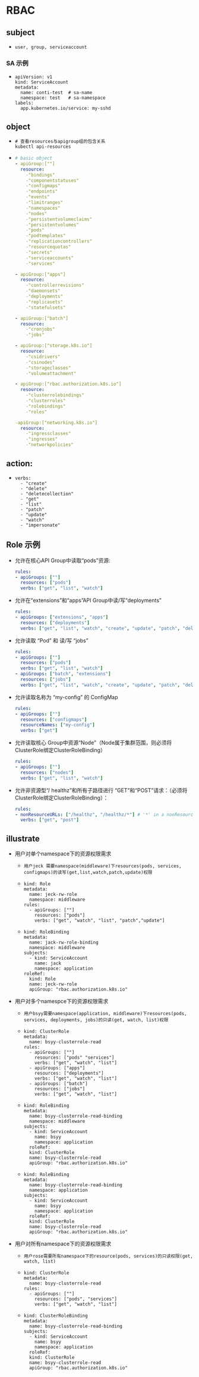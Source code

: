 # RBAC 

## subject
* ```text
  user, group, serviceaccount 
  ```
### SA 示例
* ```shell
  apiVersion: v1
  kind: ServiceAccount
  metadata:
    name: conti-test  # sa-name
    namespace: test   # sa-namespace
  labels:
    app.kubernetes.io/service: my-sshd
  ```
## object
* ```shell
  # 查看resources与apigroup组的包含关系
  kubectl api-resources 
  ```
* ```yaml
  # basic object
  - apiGroup:[""]
    resource:
      -"bindings"
      -"componentstatuses"
      -"configmaps"
      -"endpoints"
      -"events"
      -"limitranges"
      -"namespaces"
      -"nodes"
      -"persistentvolumeclaims"
      -"persistentvolumes"
      -"pods"
      -"podtemplates"
      -"replicationcontrollers"
      -"resourcequotas"
      -"secrets"
      -"serviceaccounts"
      -"services"
  
  - apiGroup:["apps"]
    resource:
      -"controllerrevisions"
      -"daemonsets"
      -"deployments"
      -"replicasets"
      -"statefulsets"
  
  - apiGroup:["batch"]
    resource:
      -"cronjobs"
      -"jobs"
  
  - apiGroup:["storage.k8s.io"]
    resource:
      -"csidrivers"
      -"csinodes"
      -"storageclasses"
      -"volumeattachment"
  
  - apiGroup:["rbac.authorization.k8s.io"]
    resource:
      -"clusterrolebindings"
      -"clusterroles"
      -"rolebindings"
      -"roles"
  
  -apiGroup:["networking.k8s.io"]
    resource:
      -"ingressclasses"
      -"ingresses"
      -"networkpolicies"           
  ```

## action: 
* ```text
  verbs:
    - "create"
    - "delete"
    - "deletecollection"
    - "get"
    - "list"
    - "patch"
    - "update"
    - "watch"
    - "impersonate"
  ```

## Role 示例

* 允许在核心API Group中读取“pods”资源:
  ```yaml
  rules:
  - apiGroups: [""]
    resources: ["pods"]
    verbs: ["get", "list", "watch"]
  ```
* 允许在“extensions”和“apps”API Group中读/写“deployments”
  ```yaml
  rules:
  - apiGroups: ["extensions", "apps"]
    resources: ["deployments"]
    verbs: ["get", "list", "watch", "create", "update", "patch", "delete"]
* 允许读取 “Pod” 和 读/写 “jobs”
  ```yaml
  rules:
  - apiGroups: [""]
    resources: ["pods"]
    verbs: ["get", "list", "watch"]
  - apiGroups: ["batch", "extensions"]
    resources: ["jobs"]
    verbs: ["get", "list", "watch", "create", "update", "patch", "delete"]
* 允许读取名称为 “my-config” 的 ConfigMap
  ```yaml
  rules:
  - apiGroups: [""]
    resources: ["configmaps"]
    resourceNames: ["my-config"]
    verbs: ["get"]
* 允许读取核心 Group中资源“Node”（Node属于集群范围，则必须将ClusterRole绑定ClusterRoleBinding）
  ```yaml
  rules:
  - apiGroups: [""]
    resources: ["nodes"]
    verbs: ["get", "list", "watch"]
* 允许非资源型“/ healthz”和所有子路径进行 “GET”和“POST”请求：（必须将ClusterRole绑定ClusterRoleBinding）：
  ```yaml
  rules:
  - nonResourceURLs: ["/healthz", "/healthz/*"] # '*' in a nonResourceURL is a suffix glob match
    verbs: ["get", "post"]

## illustrate
* 用户对单个namespace下的资源权限需求
  * ```text
    用户jeck 需要namespace(middleware)下resources(pods, services, configmaps)的读写(get,list,watch,patch,update)权限
    ```
  * ```shell
    kind: Role
    metadata:
      name: jeck-rw-role
      namespace: middleware
    rules:
      - apiGroups: [""] 
        resources: ["pods"]
        verbs: ["get", "watch", "list", "patch","update"]
    ```
  * ```shell
    kind: RoleBinding
    metadata:
      name: jack-rw-role-binding
      namespace: middleware
    subjects:
      - kind: ServiceAccount
        name: jack
        namespace: application
    roleRef:
      kind: Role
      name: jeck-rw-role
      apiGroup: "rbac.authorization.k8s.io"
    ```
* 用户对多个namespce下的资源权限需求
  * ```text
    用户bsyy需要namespace(application, middleware)下resources(pods, services, deployments, jobs)的只读(get, watch, list)权限
    ```
  * ```shell
    kind: ClusterRole
    metadata:
      name: bsyy-clusterrole-read
    rules:
      - apiGroups: [""]
        resources: ["pods" "services"]
        verbs: ["get", "watch", "list"]
      - apiGroups: ["apps"]
        resources: ["deployments"]
        verbs: ["get", "watch", "list"]
      - apiGroups: ["batch"]
        resources: ["jobs"]
        verbs: ["get", "watch", "list"]
    ```
  * ```shell
    kind: RoleBinding
    metadata:
      name: bsyy-clusterrole-read-binding
      namespace: middleware
    subjects:
      - kind: ServiceAccount
        name: bsyy
        namespace: application
      roleRef:
      kind: ClusterRole
      name: bsyy-clusterrole-read
      apiGroup: "rbac.authorization.k8s.io"
    ```
  * ```shell
    kind: RoleBinding
    metadata:
      name: bsyy-clusterrole-read-binding
      namespace: application
    subjects:
      - kind: ServiceAccount
        name: bsyy
        namespace: application
      roleRef:
      kind: ClusterRole
      name: bsyy-clusterrole-read
      apiGroup: "rbac.authorization.k8s.io"
    ```
* 用户对所有namespace下的资源权限需求
  * ```text
    用户rose需要所有namespace下的resource(pods, services)的只读权限(get, watch, list)
    ```
  * ```shell
    kind: ClusterRole
    metadata:
      name: bsyy-clusterrole-read
    rules:
      - apiGroups: [""]
        resources: ["pods", "services"]
        verbs: ["get", "watch", "list"]
    ```
  * ```shell
    kind: ClusterRoleBinding
    metadata:
      name: bsyy-clusterrole-read-binding
    subjects:
      - kind: ServiceAccount
        name: bsyy
        namespace: application
      roleRef:
      kind: ClusterRole
      name: bsyy-clusterrole-read
      apiGroup: "rbac.authorization.k8s.io"
    ```


